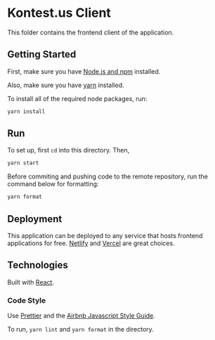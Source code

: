 # Kontest.us Client

This folder contains the frontend client of the application.

## Getting Started

First, make sure you have [Node.js and npm](https://docs.npmjs.com/downloading-and-installing-node-js-and-npm) installed.

Also, make sure you have [yarn](https://classic.yarnpkg.com/lang/en/docs/install/#mac-stable) installed.

To install all of the required node packages, run:

```bash
yarn install
```
## Run

To set up, first `cd` into this directory. Then,

```bash
yarn start
```

Before commiting and pushing code to the remote repository, run the command below for formatting:

```bash
yarn format
```

## Deployment

This application can be deployed to any service that hosts frontend applications for free. [Netlify](https://www.netlify.com/) and [Vercel](https://vercel.com/) are great choices. 
## Technologies

Built with [React](https://reactjs.org/).
### Code Style

Use [Prettier](https://prettier.io/) and the [Airbnb Javascript Style Guide](https://github.com/airbnb/javascript).

To run, `yarn lint` and `yarn format` in the directory.

